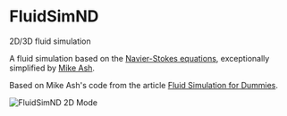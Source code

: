 # FluidSimND
2D/3D fluid simulation

A fluid simulation based on the [Navier-Stokes equations](https://en.wikipedia.org/wiki/Navier%E2%80%93Stokes_equations), exceptionally simplified by [Mike Ash](https://mikeash.com/).

Based on Mike Ash's code from the article [Fluid Simulation for Dummies](https://mikeash.com/pyblog/fluid-simulation-for-dummies.html).

![FluidSimND 2D Mode](https://xfx.net/stackoverflow/FluidSimND/fluidSimND-2D-01.png)
